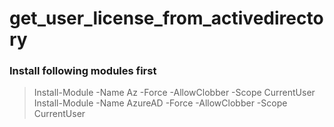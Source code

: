 # get_user_license_from_activedirectory


### Install following modules first
> Install-Module -Name Az -Force -AllowClobber -Scope CurrentUser
> Install-Module -Name AzureAD -Force -AllowClobber -Scope CurrentUser
